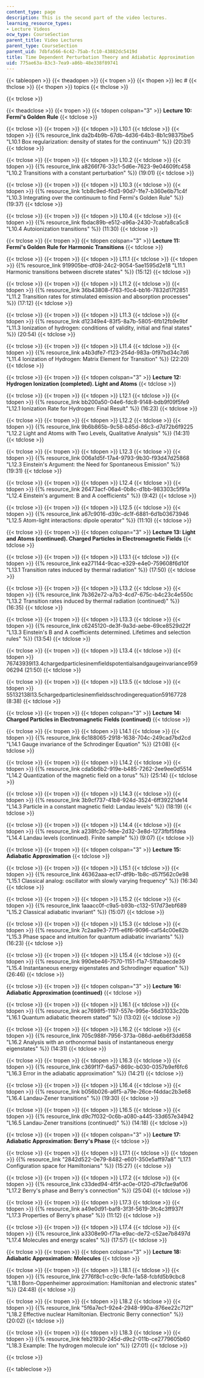 ```yaml
---
content_type: page
description: This is the second part of the video lectures.
learning_resource_types:
- Lecture Videos
ocw_type: CourseSection
parent_title: Video Lectures
parent_type: CourseSection
parent_uid: 7dbfa566-6c42-75ab-fc10-43882dc5419d
title: Time Dependent Perturbation Theory and Adiabatic Approximation
uid: 775ae63a-83c3-7ea9-a86b-48e338f89741
---
```


  
{{< tableopen >}}
{{< theadopen >}}
{{< tropen >}}
{{< thopen >}}
lec #
{{< thclose >}}
{{< thopen >}}
topics
{{< thclose >}}

{{< trclose >}}

{{< theadclose >}}
{{< tropen >}}
{{< tdopen colspan="3" >}}
**Lecture 10: Fermi's Golden Rule**
{{< tdclose >}}

{{< trclose >}}
{{< tropen >}}
{{< tdopen >}}
L10.1
{{< tdclose >}}
{{< tdopen >}}
{{% resource_link da2b4b9b-67db-4d36-64b3-8b1c98375be5 "L10.1 Box regularization: density of states for the continuum" %}} (20:31)
{{< tdclose >}}

{{< trclose >}}
{{< tropen >}}
{{< tdopen >}}
L10.2
{{< tdclose >}}
{{< tdopen >}}
{{% resource_link a8266f76-33c1-5d6e-7623-9e04609fc458 "L10.2 Transitions with a constant perturbation" %}} (19:01)
{{< tdclose >}}

{{< trclose >}}
{{< tropen >}}
{{< tdopen >}}
L10.3
{{< tdclose >}}
{{< tdopen >}}
{{% resource_link 1cb8c9ed-f0d3-90d7-1fe7-b360e6b71c4f "L10.3 Integrating over the continuum to find Fermi's Golden Rule" %}} (19:37)
{{< tdclose >}}

{{< trclose >}}
{{< tropen >}}
{{< tdopen >}}
L10.4
{{< tdclose >}}
{{< tdopen >}}
{{% resource_link fbdac89b-e512-a96a-2430-7cabfa8ca5c8 "L10.4 Autoionization transitions" %}} (11:30)
{{< tdclose >}}

{{< trclose >}}
{{< tropen >}}
{{< tdopen colspan="3" >}}
**Lecture 11: Fermi's Golden Rule for Harmonic Transitions**
{{< tdclose >}}

{{< trclose >}}
{{< tropen >}}
{{< tdopen >}}
L11.1
{{< tdclose >}}
{{< tdopen >}}
{{% resource_link 919905be-df08-24c2-9054-5ae1595d2e18 "L11.1 Harmonic transitions between discrete states" %}} (15:12)
{{< tdclose >}}

{{< trclose >}}
{{< tropen >}}
{{< tdopen >}}
L11.2
{{< tdclose >}}
{{< tdopen >}}
{{% resource_link 36b43808-f763-f0c4-bb16-7832d17f2851 "L11.2 Transition rates for stimulated emission and absorption processes" %}} (17:12)
{{< tdclose >}}

{{< trclose >}}
{{< tropen >}}
{{< tdopen >}}
L11.3
{{< tdclose >}}
{{< tdopen >}}
{{% resource_link d12349e4-83f5-8a7b-5805-6fb12fb9e9bf "L11.3 Ionization of hydrogen: conditions of validity, initial and final states" %}} (20:54)
{{< tdclose >}}

{{< trclose >}}
{{< tropen >}}
{{< tdopen >}}
L11.4
{{< tdclose >}}
{{< tdopen >}}
{{% resource_link a4b3dfe7-f123-254d-983a-0f97bd34c7d6 "L11.4 Ionization of Hydrogen: Matrix Element for Transition" %}} (22:20)
{{< tdclose >}}

{{< trclose >}}
{{< tropen >}}
{{< tdopen colspan="3" >}}
**Lecture 12: Hydrogen Ionization (completed). Light and Atoms**
{{< tdclose >}}

{{< trclose >}}
{{< tropen >}}
{{< tdopen >}}
L12.1
{{< tdclose >}}
{{< tdopen >}}
{{% resource_link bb200a50-04e6-fdc8-9148-bdb9f09f5fe9 "L12.1 Ionization Rate for Hydrogen: Final Result" %}} (16:23)
{{< tdclose >}}

{{< trclose >}}
{{< tropen >}}
{{< tdopen >}}
L12.2
{{< tdclose >}}
{{< tdopen >}}
{{% resource_link 9b6b865b-9c58-b85d-86c3-d7d72b6f9225 "L12.2 Light and Atoms with Two Levels, Qualitative Analysis" %}} (14:31)
{{< tdclose >}}

{{< trclose >}}
{{< tropen >}}
{{< tdopen >}}
L12.3
{{< tdclose >}}
{{< tdopen >}}
{{% resource_link 006a1d5f-17a4-9793-9b30-f93d47d25868 "L12.3 Einstein's Argument: the Need for Spontaneous Emission" %}} (19:31)
{{< tdclose >}}

{{< trclose >}}
{{< tropen >}}
{{< tdopen >}}
L12.4
{{< tdclose >}}
{{< tdopen >}}
{{% resource_link 26473acf-06a4-0b8c-d1bb-983303c5f91a "L12.4 Einstein's argument: B and A coefficients" %}} (9:42)
{{< tdclose >}}

{{< trclose >}}
{{< tropen >}}
{{< tdopen >}}
L12.5
{{< tdclose >}}
{{< tdopen >}}
{{% resource_link a67c9016-d39c-dc1f-6881-6d1b03673946 "L12.5 Atom-light interactions: dipole operator" %}} (11:10)
{{< tdclose >}}

{{< trclose >}}
{{< tropen >}}
{{< tdopen colspan="3" >}}
**Lecture 13: Light and Atoms (continued). Charged Particles in Electromagnetic Fields**
{{< tdclose >}}

{{< trclose >}}
{{< tropen >}}
{{< tdopen >}}
L13.1
{{< tdclose >}}
{{< tdopen >}}
{{% resource_link ea271144-9cac-e329-e4e0-759608f6d10f "L13.1 Transition rates induced by thermal radiation" %}} (17:50)
{{< tdclose >}}

{{< trclose >}}
{{< tropen >}}
{{< tdopen >}}
L13.2
{{< tdclose >}}
{{< tdopen >}}
{{% resource_link 7b362e72-a7b3-4cd7-675c-b4c23c4e550c "L13.2 Transition rates induced by thermal radiation (continued)" %}} (16:35)
{{< tdclose >}}

{{< trclose >}}
{{< tropen >}}
{{< tdopen >}}
L13.3
{{< tdclose >}}
{{< tdopen >}}
{{% resource_link c6245120-de3f-9a3d-aebe-69ce8529d22f "L13.3 Einstein's B and A coefficients determined. Lifetimes and selection rules" %}} (13:54)
{{< tdclose >}}

{{< trclose >}}
{{< tropen >}}
{{< tdopen >}}
L13.4
{{< tdclose >}}
{{< tdopen >}}
76743939l13.4chargedparticlesinemfieldspotentialsandgaugeinvariance95906294 (21:50)
{{< tdclose >}}

{{< trclose >}}
{{< tropen >}}
{{< tdopen >}}
L13.5
{{< tdclose >}}
{{< tdopen >}}
55132138l13.5chargedparticlesinemfieldsschrodingerequation59167728 (8:38)
{{< tdclose >}}

{{< trclose >}}
{{< tropen >}}
{{< tdopen colspan="3" >}}
**Lecture 14: Charged Particles in Electromagnetic Fields (continued)**
{{< tdclose >}}

{{< trclose >}}
{{< tropen >}}
{{< tdopen >}}
L14.1
{{< tdclose >}}
{{< tdopen >}}
{{% resource_link 6c188065-2918-1638-704c-249cad7bd2cd "L14.1 Gauge invariance of the Schrodinger Equation" %}} (21:08)
{{< tdclose >}}

{{< trclose >}}
{{< tropen >}}
{{< tdopen >}}
L14.2
{{< tdclose >}}
{{< tdopen >}}
{{% resource_link cda5b6b2-919e-b485-7262-2ee9ee0d5514 "L14.2 Quantization of the magnetic field on a torus" %}} (25:14)
{{< tdclose >}}

{{< trclose >}}
{{< tropen >}}
{{< tdopen >}}
L14.3
{{< tdclose >}}
{{< tdopen >}}
{{% resource_link 3b9cf737-41b8-924d-3524-6ff39221de14 "L14.3 Particle in a constant magnetic field: Landau levels" %}} (18:19)
{{< tdclose >}}

{{< trclose >}}
{{< tropen >}}
{{< tdopen >}}
L14.4
{{< tdclose >}}
{{< tdopen >}}
{{% resource_link a238fc20-febe-2d32-3e8d-1273fbf5fdea "L14.4 Landau levels (continued). Finite sample" %}} (9:07)
{{< tdclose >}}

{{< trclose >}}
{{< tropen >}}
{{< tdopen colspan="3" >}}
**Lecture 15: Adiabatic Approximation**
{{< tdclose >}}

{{< trclose >}}
{{< tropen >}}
{{< tdopen >}}
L15.1
{{< tdclose >}}
{{< tdopen >}}
{{% resource_link 46362aaa-ec17-df9b-1b8c-d57f562c0e98 "L15.1 Classical analog: oscillator with slowly varying frequency" %}} (16:34)
{{< tdclose >}}

{{< trclose >}}
{{< tropen >}}
{{< tdopen >}}
L15.2
{{< tdclose >}}
{{< tdopen >}}
{{% resource_link 1aaacc0f-c9a5-b93b-c132-517d73ebf689 "L15.2 Classical adiabatic invariant" %}} (15:07)
{{< tdclose >}}

{{< trclose >}}
{{< tropen >}}
{{< tdopen >}}
L15.3
{{< tdclose >}}
{{< tdopen >}}
{{% resource_link 7c2aa9e3-77f1-e6f6-9096-caf54c00e82b "L15.3 Phase space and intuition for quantum adiabatic invariants" %}} (16:23)
{{< tdclose >}}

{{< trclose >}}
{{< tropen >}}
{{< tdopen >}}
L15.4
{{< tdclose >}}
{{< tdopen >}}
{{% resource_link 990ebe46-7570-1151-f1a7-51fabaecde39 "L15.4 Instantaneous energy eigenstates and Schrodinger equation" %}} (26:46)
{{< tdclose >}}

{{< trclose >}}
{{< tropen >}}
{{< tdopen colspan="3" >}}
**Lecture 16: Adiabatic Approximation (continued)**
{{< tdclose >}}

{{< trclose >}}
{{< tropen >}}
{{< tdopen >}}
L16.1
{{< tdclose >}}
{{< tdopen >}}
{{% resource_link ac7698f5-1197-557e-995e-56d31033c20b "L16.1 Quantum adiabatic theorem stated" %}} (13:02)
{{< tdclose >}}

{{< trclose >}}
{{< tropen >}}
{{< tdopen >}}
L16.2
{{< tdclose >}}
{{< tdopen >}}
{{% resource_link 705c988f-7956-373a-086d-ae6b6f3dd658 "L16.2 Analysis with an orthonormal basis of instantaneous energy eigenstates" %}} (14:31)
{{< tdclose >}}

{{< trclose >}}
{{< tropen >}}
{{< tdopen >}}
L16.3
{{< tdclose >}}
{{< tdopen >}}
{{% resource_link c369f1f7-6a57-869c-b030-0357b9ef6fc6 "L16.3 Error in the adiabatic approximation" %}} (14:21)
{{< tdclose >}}

{{< trclose >}}
{{< tropen >}}
{{< tdopen >}}
L16.4
{{< tdclose >}}
{{< tdopen >}}
{{% resource_link b056b026-a6f5-a79e-26ce-f4ddac2b3e68 "L16.4 Landau-Zener transitions" %}} (19:30)
{{< tdclose >}}

{{< trclose >}}
{{< tropen >}}
{{< tdopen >}}
L16.5
{{< tdclose >}}
{{< tdopen >}}
{{% resource_link d9c7f032-0c6b-a080-a445-33d657e34942 "L16.5 Landau-Zener transitions (continued)" %}} (14:18)
{{< tdclose >}}

{{< trclose >}}
{{< tropen >}}
{{< tdopen colspan="3" >}}
**Lecture 17: Adiabatic Approximation: Berry's Phase**
{{< tdclose >}}

{{< trclose >}}
{{< tropen >}}
{{< tdopen >}}
L17.1
{{< tdclose >}}
{{< tdopen >}}
{{% resource_link "2842d522-0e79-8482-e601-350e5aff97a8" "L17.1 Configuration space for Hamiltonians" %}} (15:27)
{{< tdclose >}}

{{< trclose >}}
{{< tropen >}}
{{< tdopen >}}
L17.2
{{< tdclose >}}
{{< tdopen >}}
{{% resource_link c33ded94-4f5f-ac0e-0120-d79cfae9af06 "L17.2 Berry's phase and Berry's connection" %}} (25:04)
{{< tdclose >}}

{{< trclose >}}
{{< tropen >}}
{{< tdopen >}}
L17.3
{{< tdclose >}}
{{< tdopen >}}
{{% resource_link a49e0d91-baf8-3f3f-5619-3fc4c3ff937f "L17.3 Properties of Berry's phase" %}} (11:12)
{{< tdclose >}}

{{< trclose >}}
{{< tropen >}}
{{< tdopen >}}
L17.4
{{< tdclose >}}
{{< tdopen >}}
{{% resource_link a3308e90-f71a-e9ac-de72-c52ae7b8497d "L17.4 Molecules and energy scales" %}} (17:57)
{{< tdclose >}}

{{< trclose >}}
{{< tropen >}}
{{< tdopen colspan="3" >}}
**Lecture 18: Adiabatic Approximation: Molecules**
{{< tdclose >}}

{{< trclose >}}
{{< tropen >}}
{{< tdopen >}}
L18.1
{{< tdclose >}}
{{< tdopen >}}
{{% resource_link 2776f8c1-cc9c-9cfe-1a58-fcbfd5b9cbc8 "L18.1 Born-Oppenheimer approximation: Hamiltonian and electronic states" %}} (24:48)
{{< tdclose >}}

{{< trclose >}}
{{< tropen >}}
{{< tdopen >}}
L18.2
{{< tdclose >}}
{{< tdopen >}}
{{% resource_link "5f6a7ec1-92e4-2948-990a-876ee22c712f" "L18.2 Effective nuclear Hamiltonian. Electronic Berry connection" %}} (20:02)
{{< tdclose >}}

{{< trclose >}}
{{< tropen >}}
{{< tdopen >}}
L18.3
{{< tdclose >}}
{{< tdopen >}}
{{% resource_link feb21930-245d-d9c2-011b-ce2779605b60 "L18.3 Example: The hydrogen molecule ion" %}} (27:01)
{{< tdclose >}}

{{< trclose >}}

{{< tableclose >}}